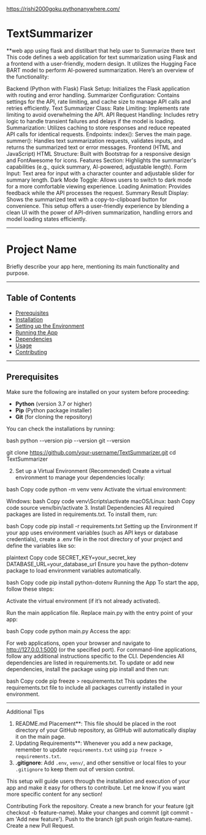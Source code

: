 https://rishi2000goku.pythonanywhere.com/


# TextSummarizer

**web app using flask and distilbart that help user to Summarize there text
This code defines a web application for text summarization using Flask and a frontend with a user-friendly, modern design. It utilizes the Hugging Face BART model to perform AI-powered summarization. Here’s an overview of the functionality:

Backend (Python with Flask)
Flask Setup: Initializes the Flask application with routing and error handling.
Summarizer Configuration: Contains settings for the API, rate limiting, and cache size to manage API calls and retries efficiently.
Text Summarizer Class:
Rate Limiting: Implements rate limiting to avoid overwhelming the API.
API Request Handling: Includes retry logic to handle transient failures and delays if the model is loading.
Summarization: Utilizes caching to store responses and reduce repeated API calls for identical requests.
Endpoints:
index(): Serves the main page.
summer(): Handles text summarization requests, validates inputs, and returns the summarized text or error messages.
Frontend (HTML and JavaScript)
HTML Structure: Built with Bootstrap for a responsive design and FontAwesome for icons.
Features Section: Highlights the summarizer's capabilities (e.g., quick summary, AI-powered, adjustable length).
Form Input: Text area for input with a character counter and adjustable slider for summary length.
Dark Mode Toggle: Allows users to switch to dark mode for a more comfortable viewing experience.
Loading Animation: Provides feedback while the API processes the request.
Summary Result Display: Shows the summarized text with a copy-to-clipboard button for convenience.
This setup offers a user-friendly experience by blending a clean UI with the power of API-driven summarization, handling errors and model loading states efficiently.
*******



# Project Name

Briefly describe your app here, mentioning its main functionality and purpose.

---

## Table of Contents

- [Prerequisites](#prerequisites)
- [Installation](#installation)
- [Setting up the Environment](#setting-up-the-environment)
- [Running the App](#running-the-app)
- [Dependencies](#dependencies)
- [Usage](#usage)
- [Contributing](#contributing)

---

## Prerequisites

Make sure the following are installed on your system before proceeding:

- **Python** (version 3.7 or higher)
- **Pip** (Python package installer)
- **Git** (for cloning the repository)

You can check the installations by running:

bash
python --version
pip --version
git --version

git clone https://github.com/your-username/TextSummarizer.git
cd TextSummarizer


2. Set up a Virtual Environment (Recommended)
Create a virtual environment to manage your dependencies locally:

bash
Copy code
python -m venv venv
Activate the virtual environment:

Windows:
bash
Copy code
venv\Scripts\activate
macOS/Linux:
bash
Copy code
source venv/bin/activate
3. Install Dependencies
All required packages are listed in requirements.txt. To install them, run:

bash
Copy code
pip install -r requirements.txt
Setting up the Environment
If your app uses environment variables (such as API keys or database credentials), create a .env file in the root directory of your project and define the variables like so:

plaintext
Copy code
SECRET_KEY=your_secret_key
DATABASE_URL=your_database_url
Ensure you have the python-dotenv package to load environment variables automatically.

bash
Copy code
pip install python-dotenv
Running the App
To start the app, follow these steps:

Activate the virtual environment (if it’s not already activated).

Run the main application file. Replace main.py with the entry point of your app:

bash
Copy code
python main.py
Access the app:

For web applications, open your browser and navigate to http://127.0.0.1:5000 (or the specified port).
For command-line applications, follow any additional instructions specific to the CLI.
Dependencies
All dependencies are listed in requirements.txt. To update or add new dependencies, install the package using pip install and then run:

bash
Copy code
pip freeze > requirements.txt
This updates the requirements.txt file to include all packages currently installed in your environment.


---

Additional Tips

1. README.md Placement**: This file should be placed in the root directory of your GitHub repository, as GitHub will automatically display it on the main page.
2. Updating Requirements**: Whenever you add a new package, remember to update `requirements.txt` using `pip freeze > requirements.txt`.
3. **.gitignore**: Add `.env`, `venv/`, and other sensitive or local files to your `.gitignore` to keep them out of version control.

This setup will guide users through the installation and execution of your app and make it easy for others to contribute. Let me know if you want more specific content for any section!


Contributing
Fork the repository.
Create a new branch for your feature (git checkout -b feature-name).
Make your changes and commit (git commit -am 'Add new feature').
Push to the branch (git push origin feature-name).
Create a new Pull Request.



